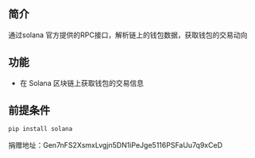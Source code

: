 ## 简介
通过solana 官方提供的RPC接口，解析链上的钱包数据，获取钱包的交易动向

## 功能

- 在 Solana 区块链上获取钱包的交易信息

## 前提条件


```bash
pip install solana

```


捐赠地址：Gen7nFS2XsmxLvgjn5DN1iPeJge5116PSFaUu7q9xCeD